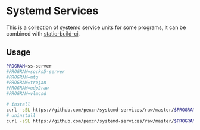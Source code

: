 # Systemd Services

This is a collection of systemd service units for some programs, it can be combined with [static-build-ci](https://github.com/pexcn/static-build-ci).

## Usage

```bash
PROGRAM=ss-server
#PROGRAM=socks5-server
#PROGRAM=mtg
#PROGRAM=trojan
#PROGRAM=udp2raw
#PROGRAM=vlmcsd

# install
curl -sSL https://github.com/pexcn/systemd-services/raw/master/$PROGRAM/install.sh | bash
# uninstall
curl -sSL https://github.com/pexcn/systemd-services/raw/master/$PROGRAM/uninstall.sh | bash
```

